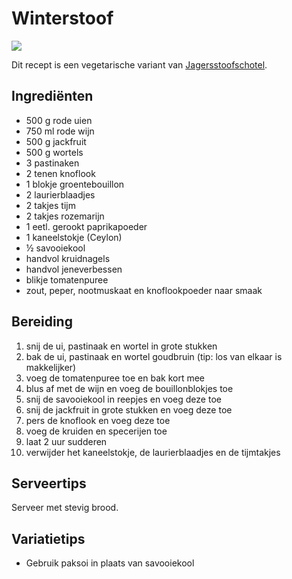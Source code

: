 # Winterstoof

![](https://web.archive.org/web/20211020203810im_/https://recepten.lidl.nl/var/site/storage/images/_aliases/1280x440/1/3/9/2/342931-1-dut-NL/Jagersstoofschotel-van-herten-poulet-met-kleurrijke-wintergroenten.jpg)

Dit recept is een vegetarische variant van [Jagersstoofschotel](https://web.archive.org/web/20201029104708/https://recepten.lidl.nl/recept/jagersstoofschotel-van-herten-poulet-met-kleurrijke-wintergroenten).

## Ingrediënten

- 500 g rode uien
- 750 ml rode wijn
- 500 g jackfruit
- 500 g wortels
- 3 pastinaken
- 2 tenen knoflook
- 1 blokje groentebouillon
- 2 laurierblaadjes
- 2 takjes tijm
- 2 takjes rozemarijn
- 1 eetl. gerookt paprikapoeder
- 1 kaneelstokje (Ceylon)
- ½ savooiekool
- handvol kruidnagels
- handvol jeneverbessen
- blikje tomatenpuree
- zout, peper, nootmuskaat en knoflookpoeder naar smaak

## Bereiding

 1. snij de ui, pastinaak en wortel in grote stukken
 2. bak de ui, pastinaak en wortel goudbruin (tip: los van elkaar is makkelijker)
 3. voeg de tomatenpuree toe en bak kort mee
 4. blus af met de wijn en voeg de bouillonblokjes toe
 5. snij de savooiekool in reepjes en voeg deze toe
 6. snij de jackfruit in grote stukken en voeg deze toe
 7. pers de knoflook en voeg deze toe
 8. voeg de kruiden en specerijen toe
 9. laat 2 uur sudderen
 10. verwijder het kaneelstokje, de laurierblaadjes en de tijmtakjes

## Serveertips

Serveer met stevig brood.

## Variatietips

- Gebruik paksoi in plaats van savooiekool
